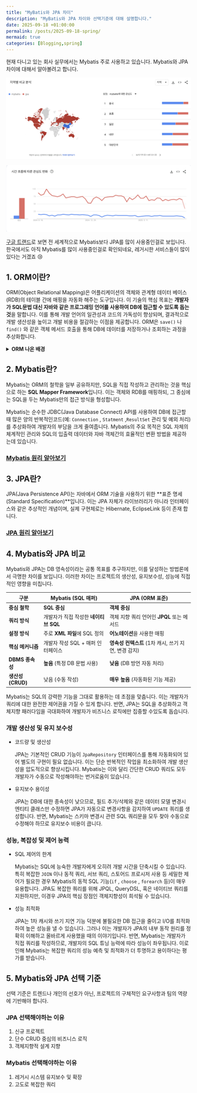 ```yaml
---
title: "MyBatis와 JPA 차이"
description: "MyBatis와 JPA 차이와 선택기준에 대해 설명합니다."
date: 2025-09-18 +01:00:00
permalink: /posts/2025-09-18-spring/
mermaid: true
categories: [Blogging,spring]
---
```

현재 다니고 있는 회사 실무에서는 Mybatis 주로 사용하고 있습니다. Mybatis와 JPA차이에 대해서 알아볼려고 합니다.

![스크린샷 2025-08-24 오후 9.59.15.png](/assets/img/spring/2025-09-18-spring-01.png)

![스크린샷 2025-08-24 오후 9.59.42.png](/assets/img/spring/2025-09-18-spring-02.png)

[구글 트랜드](https://trends.google.co.kr/trends/)로 보면 전 세계적으로 Mybatis보다 JPA를 많이 사용중인걸로 보입니다. 한국에서도 아직 Mybatis를 많이 사용중인걸로 확인되네요, 레거시한 서비스들이 많이 있다는 거겠죠 😢

## 1. ORM이란?

ORM(Object Relational Mapping)은 어플리케이션의 객체와 관계형 데이터 베이스(RDB)의 테이블 간에 매핑을 자동화 해주는 도구입니다. 이 기술의 핵심 목표는 **개발자가 SQL문법 대신 자바와 같은 프로그래밍 언어를 사용하여 DB에 접근할 수 있도록 돕는 것**을 말합니다. 이를 통해 개발 언어의 일관성과 코드의 가독성이 향상되며, 결과적으로 개발 생산성을 높이고 개발 비용을 절감하는 이점을 제공합니다. ORM은 `save()` 나 `find()` 와 같은 객체 메서드 호출을 통해 DB에 데이터를 저장하거나 조회하는 과정을 추상화합니다.

<details>
<summary><strong>ORM 나온 배경</strong></summary>
<div markdown="1">
ORM이 필수적으로 자리 잡은 배경에는 객체지향 프로그래밍(OOP)과 관계형 데이터베이스(RDB)간의 근본적인 불일치, 즉 **패러다임 불일치**문제가 있습니다. OOP는 데이터와 행위를 함께 갖는 객체를 중심으로 하는 반면, RDB는 데이터를 테이블 형태로 구조화하여 저장합니다. 이 두 시스템의 지향점이 다르기 때문에 여러가지 문제가 발생하여, 개발자는 이 간극을 메우기 위해 개발 비용이 증가합니다.

- 상속과 다형성

  OOP는 상속을 통해 코드 재사용과 확장성을 제공하지만, RDB는 이러한 계층적 구조를 직접적으로 지원하지 않습니다. ORM은 클래스 계층을 DB 테이블과 매핑하는 다양한 전략을 제공하여 이 문제를 해결합니다.

- 식별성 문제

  객체의 동일성(== 비교)은 인스턴스의 메모리 주소에 의해 결정되는 반면, DB의 row의 동일성은 주로 Primay Key에 의해 결정됩니다. ORM은 같은 DB row를 조회 할때 마다 새로운 인스턴스를 생성하는 것을 방지하고, **단일 트랜잭션**내에서 동일한 row가 항상 같은 객체 인스턴스로 매핑되도록 보장하여 객체의 동일성을 보장합니다.

- 데이터 네비게이션

  OOP에서는 객체 참조를 통해 다른 객체로 손쉽게 이동할 수 있습니다. 예를 들어, 회원 객체에서 소속 팀 객체로 접근하는 것이 직관적입니다. 하지만 DB에서는 `JOIN` 연산을 통해서만 관련 데이터에 접근할 수 있습니다. ORM은 이러한 복잡한 조인 연산을 자동으로 처리하며, 필요에 따라 연관된 객체를 로드하는 지연 로딩(Lazy Loading)또는 즉시 로딩(Eager Loading) 전략을 제공하여 애플리케이션 성능을 최적화 할 수 있습니다.
</div>
</details>

## 2. Mybatis란?

Mybatis는 ORM의 철학을 일부 공유하지만, SQL을 직접 작성하고 관리하는 것을 핵심으로 하는 **SQL Mapper Framework**입니다. 이는 객체와 RDB를 매핑하되, 그 중심에는 SQL을 두는 Mybatis만의 접근 방식을 형성합니다.

Mybatis는 순수한 JDBC(Java Database Connect) API를 사용하여 DB에 접근할 때 많은 양의 반복적인코드(예: `Connection` , `Statment` ,`ResultSet` 관리 및 예외 처리)를 추상화하여 개발자의 부담을 크게 줄여줍니다. Mybatis의 주요 목적은 SQL 자체의 체계적인 관리와 SQL의 입출력 데이터와 자바 객체간의 효율적인 변환 방법을 제공하는데 있습니다.

### [Mybatis 원리 알아보기](https://treestone94.github.io/posts/2025-09-01-spring/)

## 3. JPA란?

JPA(Java Persistence API)는 자바에서 ORM 기술을 사용하기 위한 **표준 명세(Standard Specification)**입니다. 이는 JPA 자체가 라이브러리가 아니라 인터페이스와 같은 추상적인 개념이며, 실제 구현체로는 Hibernate, EclipseLink 등이 존재 합니다.

### [**JPA 원리 알아보기**](https://treestone94.github.io/posts/2025-09-16-spring/)

## 4. Mybatis와 JPA 비교

Mybatis와 JPA는 DB 영속성이라는 공통 목표를 추구하지만, 이를 달성하는 방법론에서 극명한 차이를 보입니다. 이러한 차이는 프로젝트의 생산성, 유지보수성, 성능에 직접적인 영향을 미칩니다.

| 구분 | Mybatis (SQL 매퍼) | JPA (ORM 표준) |
| --- | --- | --- |
| **중심 철학** | **SQL 중심** | **객체 중심** |
| **쿼리 방식** | 개발자가 직접 작성한 **네이티브 SQL** | 객체 지향 쿼리 언어인 **JPQL** 또는 메서드 |
| **설정 방식** | 주로 **XML 파일**에 SQL 정의 | **어노테이션**을 사용한 매핑 |
| **핵심 메커니즘** | 개발자 작성 SQL + 매퍼 인터페이스 | **영속성 컨텍스트** (1차 캐시, 쓰기 지연, 변경 감지) |
| **DBMS 종속성** | **높음** (특정 DB 문법 사용) | **낮음** (DB 방언 자동 처리) |
| **생산성 (CRUD)** | 낮음 (수동 작성) | **매우 높음** (자동화된 기능 제공) |

Mybatis는 SQL의 강력한 기능을 그대로 활용하는 데 초점을 맞춥니다. 이는 개발자가 쿼리에 대한 완전한 제어권을 가질 수 있게 합니다. 반면, JPA는 SQL을 추상화하고 객체지향 패러다임을 극대화하여 개발자가 비즈니스 로직에만 집중할 수있도록 돕습니다.

### 개발 생산성 및 유지 보수성

- 코드량 및 생산성

  JPA는 기본적인 CRUD 기능이 `JpaRepository` 인터페이스를 통해 자동화되어 있어 별도의 구현이 필요 없습니다. 이는 단순 반복적인 작업을 최소화하여 개발 생산성을 압도적으로 향상시킵니다. Mybatis는 이와 달리 간단한 CRUD 쿼리도 모두 개발자가 수동으로 작성해야하는 번거로움이 있습니다.

- 유지보수 용이성

  JPA는 DB에 대한 종속성이 낮으므로, 필드 추가/삭제와 같은 데이터 모델 변경시 엔티티 클래스만 수정하면 JPA가 자동으로 변경사항을 감지하여 `UPDATE` 쿼리를 생성합니다. 반면, Mybatis는 스키마 변경시 관련 SQL 쿼리문을 모두 찾아 수동으로 수정해야 하므로 유지보수 비용이 큽니다.


### 성능, 복잡성 및 제어 능력

- SQL 제어의 한계

  Mybatis는 SQL에 능숙한 개발자에게 오히려 개발 시간을 단축시킬 수 있습니다. 특히 복잡한 `JOIN` 이나 동적 쿼리, 서브 쿼리, 스토어드 프로시저 사용 등 세밀한 제어가 필요한 경우 Mybatis의 동적 SQL 기능(`if` , `choose` , `forearch`  등)이 매우 유용합니다. JPA도 복잡한 쿼리를 위해 JPQL, QueryDSL, 혹은 네이티브 쿼리를 지원하지만, 이경우 JPA의 핵심 장점인 객체지향성이 희석될 수 있습니다.

- 성능 최적화

  JPA는 1차 캐시와 쓰기 지연 기능 덕분에 불필요한 DB 접근을 줄이고 I/O를 최적화하여 높은 성능을 낼 수 있습니다. 그러나 이는 개발자가 JPA의 내부 동작 원리를 정확히 이해하고 올바르게 사용했을 때의 이야기입니다. 반면, Mybatis는 개발자가 직접 쿼리를 작성하므로, 개발자의 SQL 튜닝 능력에 따라 성능이 좌우됩니다. 이로 인해 Mybatis는 복잡한 쿼리의 성능 예측 및 최적화가 더 투명하고 용이하다는 평가를 받습니다.


## 5. Mybatis와 JPA 선택 기준

선택 기준은 트렌드나 개인의 선호가 아닌, 프로젝트의 구체적인 요구사항과 팀의 역량에 기반해야 합니다.

### JPA 선택해야하는 이유
  1. 신규 프로젝트
  2. 단수 CRUD 중심의 비즈니스 로직
  3. 객체지향적 설계 지향

### Mybatis 선택해야하는 이유
  1. 레거시 시스템 유지보수 및 확장
  2. 고도로 복잡한 쿼리
